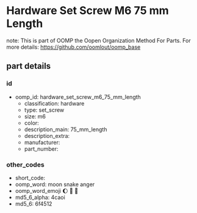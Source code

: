# Hardware Set Screw M6 75 mm Length  

note: This is part of OOMP the Oopen Organization Method For Parts. For more details: https://github.com/oomlout/oomp_base

##  part details





### id
* oomp_id: hardware_set_screw_m6_75_mm_length
  * classification: hardware
  * type: set_screw
  * size: m6
  * color: 
  * description_main: 75_mm_length
  * description_extra: 
  * manufacturer: 
  * part_number: 

### other_codes
* short_code: 
* oomp_word: moon snake anger
* oomp_word_emoji :moon: :snake: :anger:
* md5_6_alpha: 4caoi
* md5_6: 6f4512